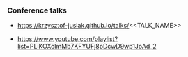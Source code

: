 ### Conference talks

- https://krzysztof-jusiak.github.io/talks/<<TALK_NAME>>

- https://www.youtube.com/playlist?list=PLiKOXcImMb7KFYUFj8pDcwD9wp1JoAd_2
